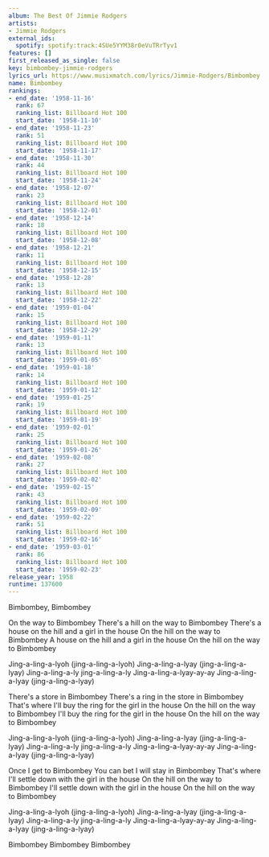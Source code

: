 ```yaml
---
album: The Best Of Jimmie Rodgers
artists:
- Jimmie Rodgers
external_ids:
  spotify: spotify:track:4SUe5YYM38r0eVuTRrTyv1
features: []
first_released_as_single: false
key: bimbombey-jimmie-rodgers
lyrics_url: https://www.musixmatch.com/lyrics/Jimmie-Rodgers/Bimbombey
name: Bimbombey
rankings:
- end_date: '1958-11-16'
  rank: 67
  ranking_list: Billboard Hot 100
  start_date: '1958-11-10'
- end_date: '1958-11-23'
  rank: 51
  ranking_list: Billboard Hot 100
  start_date: '1958-11-17'
- end_date: '1958-11-30'
  rank: 44
  ranking_list: Billboard Hot 100
  start_date: '1958-11-24'
- end_date: '1958-12-07'
  rank: 23
  ranking_list: Billboard Hot 100
  start_date: '1958-12-01'
- end_date: '1958-12-14'
  rank: 18
  ranking_list: Billboard Hot 100
  start_date: '1958-12-08'
- end_date: '1958-12-21'
  rank: 11
  ranking_list: Billboard Hot 100
  start_date: '1958-12-15'
- end_date: '1958-12-28'
  rank: 13
  ranking_list: Billboard Hot 100
  start_date: '1958-12-22'
- end_date: '1959-01-04'
  rank: 15
  ranking_list: Billboard Hot 100
  start_date: '1958-12-29'
- end_date: '1959-01-11'
  rank: 13
  ranking_list: Billboard Hot 100
  start_date: '1959-01-05'
- end_date: '1959-01-18'
  rank: 14
  ranking_list: Billboard Hot 100
  start_date: '1959-01-12'
- end_date: '1959-01-25'
  rank: 19
  ranking_list: Billboard Hot 100
  start_date: '1959-01-19'
- end_date: '1959-02-01'
  rank: 25
  ranking_list: Billboard Hot 100
  start_date: '1959-01-26'
- end_date: '1959-02-08'
  rank: 27
  ranking_list: Billboard Hot 100
  start_date: '1959-02-02'
- end_date: '1959-02-15'
  rank: 43
  ranking_list: Billboard Hot 100
  start_date: '1959-02-09'
- end_date: '1959-02-22'
  rank: 51
  ranking_list: Billboard Hot 100
  start_date: '1959-02-16'
- end_date: '1959-03-01'
  rank: 86
  ranking_list: Billboard Hot 100
  start_date: '1959-02-23'
release_year: 1958
runtime: 137600
---
```

Bimbombey, Bimbombey

On the way to Bimbombey
There's a hill on the way to Bimbombey
There's a house on the hill and a girl in the house
On the hill on the way to Bimbombey
A house on the hill and a girl in the house
On the hill on the way to Bimbombey

Jing-a-ling-a-lyoh (jing-a-ling-a-lyoh)
Jing-a-ling-a-lyay (jing-a-ling-a-lyay)
Jing-a-ling-a-ly jing-a-ling-a-ly
Jing-a-ling-a-lyay-ay-ay
Jing-a-ling-a-lyay (jing-a-ling-a-lyay)

There's a store in Bimbombey
There's a ring in the store in Bimbombey
That's where I'll buy the ring for the girl in the house
On the hill on the way to Bimbombey
I'll buy the ring for the girl in the house
On the hill on the way to Bimbombey

Jing-a-ling-a-lyoh (jing-a-ling-a-lyoh)
Jing-a-ling-a-lyay (jing-a-ling-a-lyay)
Jing-a-ling-a-ly jing-a-ling-a-ly
Jing-a-ling-a-lyay-ay-ay
Jing-a-ling-a-lyay (jing-a-ling-a-lyay)

Once I get to Bimbombey
You can bet I will stay in Bimbombey
That's where I'll settle down with the girl in the house
On the hill on the way to Bimbombey
I'll settle down with the girl in the house
On the hill on the way to Bimbombey

Jing-a-ling-a-lyoh (jing-a-ling-a-lyoh)
Jing-a-ling-a-lyay (jing-a-ling-a-lyay)
Jing-a-ling-a-ly jing-a-ling-a-ly
Jing-a-ling-a-lyay-ay-ay
Jing-a-ling-a-lyay (jing-a-ling-a-lyay)

Bimbombey
Bimbombey
Bimbombey
